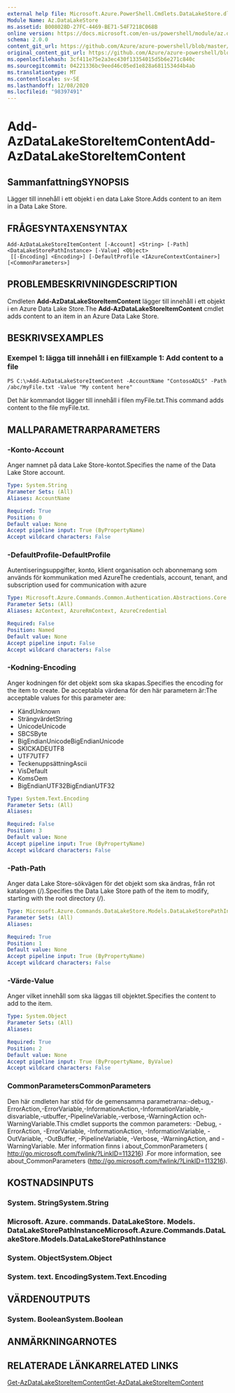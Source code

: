 ```yaml
---
external help file: Microsoft.Azure.PowerShell.Cmdlets.DataLakeStore.dll-Help.xml
Module Name: Az.DataLakeStore
ms.assetid: B008028D-27FC-4469-BE71-54F7218C068B
online version: https://docs.microsoft.com/en-us/powershell/module/az.datalakestore/add-azdatalakestoreitemcontent
schema: 2.0.0
content_git_url: https://github.com/Azure/azure-powershell/blob/master/src/DataLakeStore/DataLakeStore/help/Add-AzDataLakeStoreItemContent.md
original_content_git_url: https://github.com/Azure/azure-powershell/blob/master/src/DataLakeStore/DataLakeStore/help/Add-AzDataLakeStoreItemContent.md
ms.openlocfilehash: 3cf411e75e2a3ec430f13354015d5b6e271c840c
ms.sourcegitcommit: 04221336bc9eed46c05ed1e828a6811534d4b4ab
ms.translationtype: MT
ms.contentlocale: sv-SE
ms.lasthandoff: 12/08/2020
ms.locfileid: "98397491"
---
```

# <span data-ttu-id="1aac6-101">Add-AzDataLakeStoreItemContent</span><span class="sxs-lookup"><span data-stu-id="1aac6-101">Add-AzDataLakeStoreItemContent</span></span>

## <span data-ttu-id="1aac6-102">Sammanfattning</span><span class="sxs-lookup"><span data-stu-id="1aac6-102">SYNOPSIS</span></span>
<span data-ttu-id="1aac6-103">Lägger till innehåll i ett objekt i en data Lake Store.</span><span class="sxs-lookup"><span data-stu-id="1aac6-103">Adds content to an item in a Data Lake Store.</span></span>

## <span data-ttu-id="1aac6-104">FRÅGESYNTAXEN</span><span class="sxs-lookup"><span data-stu-id="1aac6-104">SYNTAX</span></span>

```
Add-AzDataLakeStoreItemContent [-Account] <String> [-Path] <DataLakeStorePathInstance> [-Value] <Object>
 [[-Encoding] <Encoding>] [-DefaultProfile <IAzureContextContainer>] [<CommonParameters>]
```

## <span data-ttu-id="1aac6-105">PROBLEMBESKRIVNING</span><span class="sxs-lookup"><span data-stu-id="1aac6-105">DESCRIPTION</span></span>
<span data-ttu-id="1aac6-106">Cmdleten **Add-AzDataLakeStoreItemContent** lägger till innehåll i ett objekt i en Azure Data Lake Store.</span><span class="sxs-lookup"><span data-stu-id="1aac6-106">The **Add-AzDataLakeStoreItemContent** cmdlet adds content to an item in an Azure Data Lake Store.</span></span>

## <span data-ttu-id="1aac6-107">BESKRIVS</span><span class="sxs-lookup"><span data-stu-id="1aac6-107">EXAMPLES</span></span>

### <span data-ttu-id="1aac6-108">Exempel 1: lägga till innehåll i en fil</span><span class="sxs-lookup"><span data-stu-id="1aac6-108">Example 1: Add content to a file</span></span>
```
PS C:\>Add-AzDataLakeStoreItemContent -AccountName "ContosoADLS" -Path /abc/myFile.txt -Value "My content here"
```

<span data-ttu-id="1aac6-109">Det här kommandot lägger till innehåll i filen myFile.txt.</span><span class="sxs-lookup"><span data-stu-id="1aac6-109">This command adds content to the file myFile.txt.</span></span>

## <span data-ttu-id="1aac6-110">MALLPARAMETRAR</span><span class="sxs-lookup"><span data-stu-id="1aac6-110">PARAMETERS</span></span>

### <span data-ttu-id="1aac6-111">-Konto</span><span class="sxs-lookup"><span data-stu-id="1aac6-111">-Account</span></span>
<span data-ttu-id="1aac6-112">Anger namnet på data Lake Store-kontot.</span><span class="sxs-lookup"><span data-stu-id="1aac6-112">Specifies the name of the Data Lake Store account.</span></span>

```yaml
Type: System.String
Parameter Sets: (All)
Aliases: AccountName

Required: True
Position: 0
Default value: None
Accept pipeline input: True (ByPropertyName)
Accept wildcard characters: False
```

### <span data-ttu-id="1aac6-113">-DefaultProfile</span><span class="sxs-lookup"><span data-stu-id="1aac6-113">-DefaultProfile</span></span>
<span data-ttu-id="1aac6-114">Autentiseringsuppgifter, konto, klient organisation och abonnemang som används för kommunikation med Azure</span><span class="sxs-lookup"><span data-stu-id="1aac6-114">The credentials, account, tenant, and subscription used for communication with azure</span></span>

```yaml
Type: Microsoft.Azure.Commands.Common.Authentication.Abstractions.Core.IAzureContextContainer
Parameter Sets: (All)
Aliases: AzContext, AzureRmContext, AzureCredential

Required: False
Position: Named
Default value: None
Accept pipeline input: False
Accept wildcard characters: False
```

### <span data-ttu-id="1aac6-115">-Kodning</span><span class="sxs-lookup"><span data-stu-id="1aac6-115">-Encoding</span></span>
<span data-ttu-id="1aac6-116">Anger kodningen för det objekt som ska skapas.</span><span class="sxs-lookup"><span data-stu-id="1aac6-116">Specifies the encoding for the item to create.</span></span>
<span data-ttu-id="1aac6-117">De acceptabla värdena för den här parametern är:</span><span class="sxs-lookup"><span data-stu-id="1aac6-117">The acceptable values for this parameter are:</span></span>
- <span data-ttu-id="1aac6-118">Känd</span><span class="sxs-lookup"><span data-stu-id="1aac6-118">Unknown</span></span>
- <span data-ttu-id="1aac6-119">Strängvärdet</span><span class="sxs-lookup"><span data-stu-id="1aac6-119">String</span></span>
- <span data-ttu-id="1aac6-120">Unicode</span><span class="sxs-lookup"><span data-stu-id="1aac6-120">Unicode</span></span>
- <span data-ttu-id="1aac6-121">SBCS</span><span class="sxs-lookup"><span data-stu-id="1aac6-121">Byte</span></span>
- <span data-ttu-id="1aac6-122">BigEndianUnicode</span><span class="sxs-lookup"><span data-stu-id="1aac6-122">BigEndianUnicode</span></span>
- <span data-ttu-id="1aac6-123">SKICKADE</span><span class="sxs-lookup"><span data-stu-id="1aac6-123">UTF8</span></span>
- <span data-ttu-id="1aac6-124">UTF7</span><span class="sxs-lookup"><span data-stu-id="1aac6-124">UTF7</span></span>
- <span data-ttu-id="1aac6-125">Teckenuppsättning</span><span class="sxs-lookup"><span data-stu-id="1aac6-125">Ascii</span></span>
- <span data-ttu-id="1aac6-126">Vis</span><span class="sxs-lookup"><span data-stu-id="1aac6-126">Default</span></span>
- <span data-ttu-id="1aac6-127">Koms</span><span class="sxs-lookup"><span data-stu-id="1aac6-127">Oem</span></span>
- <span data-ttu-id="1aac6-128">BigEndianUTF32</span><span class="sxs-lookup"><span data-stu-id="1aac6-128">BigEndianUTF32</span></span>

```yaml
Type: System.Text.Encoding
Parameter Sets: (All)
Aliases:

Required: False
Position: 3
Default value: None
Accept pipeline input: True (ByPropertyName)
Accept wildcard characters: False
```

### <span data-ttu-id="1aac6-129">-Path</span><span class="sxs-lookup"><span data-stu-id="1aac6-129">-Path</span></span>
<span data-ttu-id="1aac6-130">Anger data Lake Store-sökvägen för det objekt som ska ändras, från rot katalogen (/).</span><span class="sxs-lookup"><span data-stu-id="1aac6-130">Specifies the Data Lake Store path of the item to modify, starting with the root directory (/).</span></span>

```yaml
Type: Microsoft.Azure.Commands.DataLakeStore.Models.DataLakeStorePathInstance
Parameter Sets: (All)
Aliases:

Required: True
Position: 1
Default value: None
Accept pipeline input: True (ByPropertyName)
Accept wildcard characters: False
```

### <span data-ttu-id="1aac6-131">-Värde</span><span class="sxs-lookup"><span data-stu-id="1aac6-131">-Value</span></span>
<span data-ttu-id="1aac6-132">Anger vilket innehåll som ska läggas till objektet.</span><span class="sxs-lookup"><span data-stu-id="1aac6-132">Specifies the content to add to the item.</span></span>

```yaml
Type: System.Object
Parameter Sets: (All)
Aliases:

Required: True
Position: 2
Default value: None
Accept pipeline input: True (ByPropertyName, ByValue)
Accept wildcard characters: False
```

### <span data-ttu-id="1aac6-133">CommonParameters</span><span class="sxs-lookup"><span data-stu-id="1aac6-133">CommonParameters</span></span>
<span data-ttu-id="1aac6-134">Den här cmdleten har stöd för de gemensamma parametrarna:-debug,-ErrorAction,-ErrorVariable,-InformationAction,-InformationVariable,-disvariable,-utbuffer,-PipelineVariable,-verbose,-WarningAction och-WarningVariable.</span><span class="sxs-lookup"><span data-stu-id="1aac6-134">This cmdlet supports the common parameters: -Debug, -ErrorAction, -ErrorVariable, -InformationAction, -InformationVariable, -OutVariable, -OutBuffer, -PipelineVariable, -Verbose, -WarningAction, and -WarningVariable.</span></span> <span data-ttu-id="1aac6-135">Mer information finns i about_CommonParameters ( http://go.microsoft.com/fwlink/?LinkID=113216) .</span><span class="sxs-lookup"><span data-stu-id="1aac6-135">For more information, see about_CommonParameters (http://go.microsoft.com/fwlink/?LinkID=113216).</span></span>

## <span data-ttu-id="1aac6-136">KOSTNADS</span><span class="sxs-lookup"><span data-stu-id="1aac6-136">INPUTS</span></span>

### <span data-ttu-id="1aac6-137">System. String</span><span class="sxs-lookup"><span data-stu-id="1aac6-137">System.String</span></span>

### <span data-ttu-id="1aac6-138">Microsoft. Azure. commands. DataLakeStore. Models. DataLakeStorePathInstance</span><span class="sxs-lookup"><span data-stu-id="1aac6-138">Microsoft.Azure.Commands.DataLakeStore.Models.DataLakeStorePathInstance</span></span>

### <span data-ttu-id="1aac6-139">System. Object</span><span class="sxs-lookup"><span data-stu-id="1aac6-139">System.Object</span></span>

### <span data-ttu-id="1aac6-140">System. text. Encoding</span><span class="sxs-lookup"><span data-stu-id="1aac6-140">System.Text.Encoding</span></span>

## <span data-ttu-id="1aac6-141">VÄRDEN</span><span class="sxs-lookup"><span data-stu-id="1aac6-141">OUTPUTS</span></span>

### <span data-ttu-id="1aac6-142">System. Boolean</span><span class="sxs-lookup"><span data-stu-id="1aac6-142">System.Boolean</span></span>

## <span data-ttu-id="1aac6-143">ANMÄRKNINGAR</span><span class="sxs-lookup"><span data-stu-id="1aac6-143">NOTES</span></span>

## <span data-ttu-id="1aac6-144">RELATERADE LÄNKAR</span><span class="sxs-lookup"><span data-stu-id="1aac6-144">RELATED LINKS</span></span>

[<span data-ttu-id="1aac6-145">Get-AzDataLakeStoreItemContent</span><span class="sxs-lookup"><span data-stu-id="1aac6-145">Get-AzDataLakeStoreItemContent</span></span>](./Get-AzDataLakeStoreItemContent.md)


